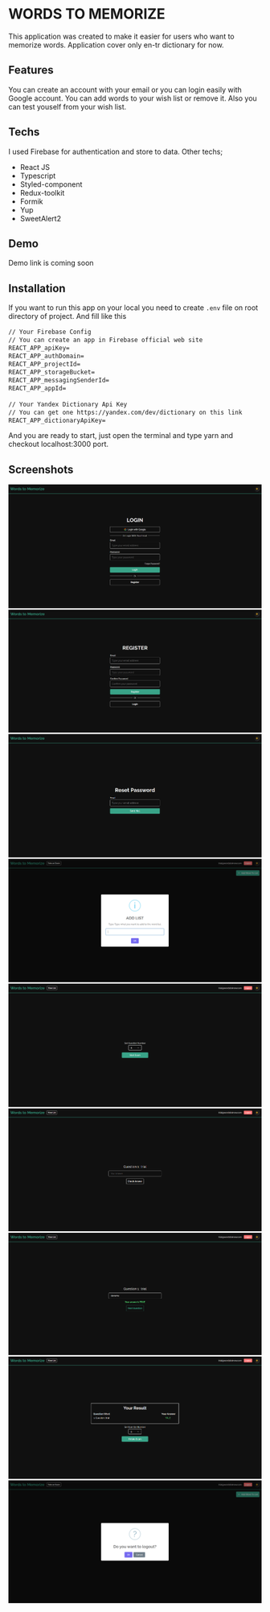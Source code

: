 # WORDS TO MEMORIZE

This application was created to make it easier for users who want to memorize words. Application cover only en-tr dictionary for now.

## Features 

You can create an account with your email or you can login easily with Google account. You can add words to your wish list or remove it. Also you can test youself from your wish list.

## Techs

I used Firebase for authentication and store to data. Other techs;

- React JS
- Typescript
- Styled-component
- Redux-toolkit
- Formik
- Yup
- SweetAlert2

## Demo

Demo link is coming soon

## Installation

If you want to run this app on your local you need to create `.env` file on root directory of project. And fill like this 
```env
// Your Firebase Config 
// You can create an app in Firebase official web site
REACT_APP_apiKey=
REACT_APP_authDomain=
REACT_APP_projectId=
REACT_APP_storageBucket=
REACT_APP_messagingSenderId=
REACT_APP_appId=

// Your Yandex Dictionary Api Key
// You can get one https://yandex.com/dev/dictionary on this link
REACT_APP_dictionaryApiKey=
```


And you are ready to start, just open the terminal and type yarn and checkout localhost:3000 port.

## Screenshots

![1](screenshots/1.png)
![2](screenshots/2.png)
![3](screenshots/3.png)
![4](screenshots/4.png)
![5](screenshots/5.png)
![6](screenshots/6.png)
![7](screenshots/7.png)
![8](screenshots/8.png)
![9](screenshots/9.png)
